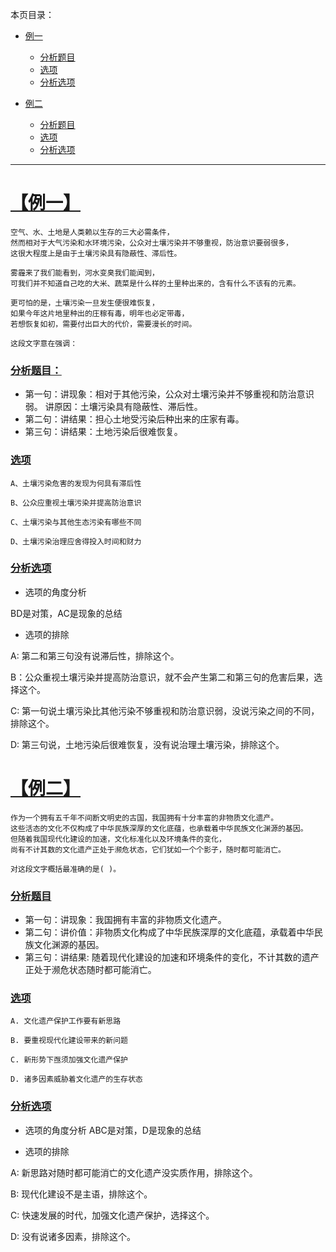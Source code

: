 本页目录：
- [例一](#index-01)
  - [分析题目](#index-01-01)
  - [选项](#index-01-02)
  - [分析选项](#index-01-03)

- [例二](#index-02)
  - [分析题目](#index-02-01)
  - [选项](#index-02-02)
  - [分析选项](#index-02-03)

***

# <a name="index-01" href="#" >【例一】</a>
```
空气、水、土地是人类赖以生存的三大必需条件，
然而相对于大气污染和水环境污染，公众对土壤污染并不够重视，防治意识要弱很多，
这很大程度上是由于土壤污染具有隐蔽性、滞后性。

雾霾来了我们能看到，河水变臭我们能闻到，
可我们并不知道自己吃的大米、蔬菜是什么样的土里种出来的，含有什么不该有的元素。

更可怕的是，土壤污染一旦发生便很难恢复，
如果今年这片地里种出的庄稼有毒，明年也必定带毒，
若想恢复如初，需要付出巨大的代价，需要漫长的时间。

这段文字意在强调：
```
### <a name="index-01-01" href="#" >分析题目：</a>
- 第一句：讲现象：相对于其他污染，公众对土壤污染并不够重视和防治意识弱。
          讲原因：土壤污染具有隐蔽性、滞后性。
- 第二句：讲结果：担心土地受污染后种出来的庄家有毒。
- 第三句：讲结果：土地污染后很难恢复。
### <a name="index-01-02" href="#" >选项</a>
```
A、土壤污染危害的发现为何具有滞后性

B、公众应重视土壤污染并提高防治意识

C、土壤污染与其他生态污染有哪些不同

D、土壤污染治理应舍得投入时间和财力
```
### <a name="index-01-03" href="#" >分析选项</a>
- 选项的角度分析

BD是对策，AC是现象的总结

- 选项的排除

A: 第二和第三句没有说滞后性，排除这个。

B：公众重视土壤污染并提高防治意识，就不会产生第二和第三句的危害后果，选择这个。

C: 第一句说土壤污染比其他污染不够重视和防治意识弱，没说污染之间的不同，排除这个。

D: 第三句说，土地污染后很难恢复，没有说治理土壤污染，排除这个。

# <a name="index-02" href="#" >【例二】</a>
```
作为一个拥有五千年不间断文明史的古国，我国拥有十分丰富的非物质文化遗产。
这些活态的文化不仅构成了中华民族深厚的文化底蕴，也承载着中华民族文化渊源的基因。
但随着我国现代化建设的加速，文化标准化以及环境条件的变化，
尚有不计其数的文化遗产正处于濒危状态，它们犹如一个个影子，随时都可能消亡。

对这段文字概括最准确的是( )。
```
### <a name="index-02-01" href="#" >分析题目</a>
- 第一句：讲现象：我国拥有丰富的非物质文化遗产。
- 第二句：讲价值：非物质文化构成了中华民族深厚的文化底蕴，承载着中华民族文化渊源的基因。
- 第三句：讲结果: 随着现代化建设的加速和环境条件的变化，不计其数的遗产正处于濒危状态随时都可能消亡。

### <a name="index-02-02" href="#" >选项</a>
```
A. 文化遗产保护工作要有新思路

B. 要重视现代化建设带来的新问题

C. 新形势下亟须加强文化遗产保护

D. 诸多因素威胁着文化遗产的生存状态
```
### <a name="index-02-03" href="#" >分析选项</a>
- 选项的角度分析
ABC是对策，D是现象的总结

- 选项的排除

A: 新思路对随时都可能消亡的文化遗产没实质作用，排除这个。

B: 现代化建设不是主语，排除这个。

C: 快速发展的时代，加强文化遗产保护，选择这个。

D: 没有说诸多因素，排除这个。


